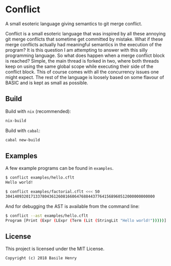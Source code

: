 # Conflict

A small esoteric language giving semantics to git merge conflict.

Conflict is a small esoteric language that was inspired by all these annoying
git merge conflicts that sometime get committed by mistake. What if these merge
conflicts actually had meaningful semantics in the execution of the program?
It is this question I am attempting to answer with this silly programming language.
So what does happen when a merge conflict block is reached? Simple, the main
thread is forked in two, where both threads keep on using the same global scope
while executing their side of the conflict block. This of course comes with all
the concurrency issues one might expect. The rest of the language is loosely
based on some flavour of BASIC and is kept as small as possible.

## Build

Build with `nix` (recommended):

```sh
nix-build
```

Build with `cabal`:

```sh
cabal new-build
```

## Examples

A few example programs can be found in `examples`.

```sh
$ conflict examples/hello.cflt 
Hello world!
```

```sh
$ conflict examples/factorial.cflt <<< 50
30414093201713378043612608166064768844377641568960512000000000000
```

And for debugging the AST is available from the command line:

```sh
$ conflict --ast examples/hello.cflt
Program [Print (Expr (LExpr (Term (Lit (StringLit "Hello world!")))))]
```

## License

This project is licensed under the MIT License.

```
Copyright (c) 2018 Basile Henry
```
